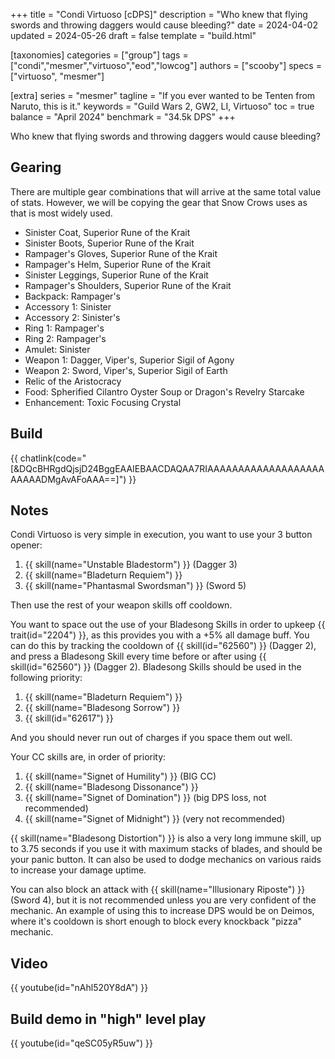 +++
title = "Condi Virtuoso [cDPS]"
description = "Who knew that flying swords and throwing daggers would cause bleeding?"
date = 2024-04-02
updated = 2024-05-26
draft = false
template = "build.html"

[taxonomies]
categories = ["group"]
tags = ["condi","mesmer","virtuoso","eod","lowcog"]
authors = ["scooby"]
specs = ["virtuoso", "mesmer"]

[extra]
series = "mesmer"
tagline = "If you ever wanted to be Tenten from Naruto, this is it."
keywords = "Guild Wars 2, GW2, LI, Virtuoso"
toc = true
balance = "April 2024"
benchmark = "34.5k DPS"
+++

Who knew that flying swords and throwing daggers would cause bleeding?

## Gearing

There are multiple gear combinations that will arrive at the same total value of stats. However, we will be copying the gear that Snow Crows uses as that is most widely used.

- Sinister Coat, Superior Rune of the Krait
- Sinister Boots, Superior Rune of the Krait
- Rampager's Gloves, Superior Rune of the Krait
- Rampager's Helm, Superior Rune of the Krait
- Sinister Leggings, Superior Rune of the Krait
- Rampager's Shoulders, Superior Rune of the Krait
- Backpack: Rampager's
- Accessory 1: Sinister
- Accessory 2: Sinister's
- Ring 1: Rampager's
- Ring 2: Rampager's
- Amulet: Sinister
- Weapon 1: Dagger, Viper's, Superior Sigil of Agony
- Weapon 2: Sword, Viper's, Superior Sigil of Earth
- Relic of the Aristocracy
- Food: Spherified Cilantro Oyster Soup or Dragon's Revelry Starcake
- Enhancement: Toxic Focusing Crystal

## Build

{{ chatlink(code="[&DQcBHRgdQjsjD24BggEAAIEBAACDAQAA7RIAAAAAAAAAAAAAAAAAAAAAAAADMgAvAFoAAA==]") }}

## Notes

Condi Virtuoso is very simple in execution, you want to use your 3 button opener:
1. {{ skill(name="Unstable Bladestorm") }} (Dagger 3)  
1. {{ skill(name="Bladeturn Requiem") }}  
1. {{ skill(name="Phantasmal Swordsman") }} (Sword 5)

Then use the rest of your weapon skills off cooldown.

You want to space out the use of your Bladesong Skills in order to upkeep {{ trait(id="2204") }}, as this provides you with a +5% all damage buff. You can do this by tracking the cooldown of {{ skill(id="62560") }} (Dagger 2), and press a Bladesong Skill every time before or after using {{ skill(id="62560") }} (Dagger 2). Bladesong Skills should be used in the following priority:
1. {{ skill(name="Bladeturn Requiem") }}  
1. {{ skill(name="Bladesong Sorrow") }}  
1. {{ skill(id="62617") }}

And you should never run out of charges if you space them out well.

Your CC skills are, in order of priority:
1. {{ skill(name="Signet of Humility") }} (BIG CC)
1. {{ skill(name="Bladesong Dissonance") }}
1. {{ skill(name="Signet of Domination") }} (big DPS loss, not recommended)
1. {{ skill(name="Signet of Midnight") }} (very not recommended)

{{ skill(name="Bladesong Distortion") }} is also a very long immune skill, up to 3.75 seconds if you use it with maximum stacks of blades, and should be your panic button. It can also be used to dodge mechanics on various raids to increase your damage uptime.

You can also block an attack with {{ skill(name="Illusionary Riposte") }} (Sword 4), but it is not recommended unless you are very confident of the mechanic. An example of using this to increase DPS would be on Deimos, where it's cooldown is short enough to block every knockback "pizza" mechanic.

## Video

{{ youtube(id="nAhl520Y8dA") }}

## Build demo in "high" level play

{{ youtube(id="qeSC05yR5uw") }}
